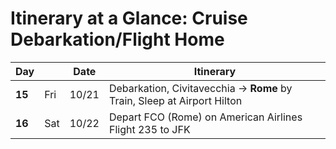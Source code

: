 # Itinerary at a Glance: Cruise Debarkation/Flight Home
| Day   |     | Date  | Itinerary                                                                |
| ----  | --- | ----- | ------------------------------------------------------------------------ |
| **15** | Fri | 10/21 | Debarkation, Civitavecchia -> **Rome** by Train, Sleep at Airport Hilton |
| **16** | Sat | 10/22 | Depart FCO (Rome) on American Airlines Flight 235 to JFK |